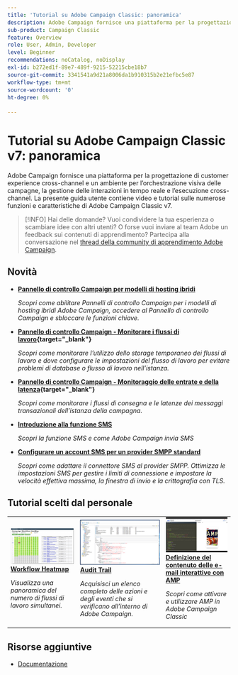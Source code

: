 ```yaml
---
title: 'Tutorial su Adobe Campaign Classic: panoramica'
description: Adobe Campaign fornisce una piattaforma per la progettazione di customer experience cross-channel e fornisce un ambiente per l’orchestrazione visiva delle campagne, la gestione delle interazioni in tempo reale e l’esecuzione cross-channel. Questa guida utente contiene video e tutorial sulle numerose funzioni e caratteristiche di Adobe Campaign Standard.
sub-product: Campaign Classic
feature: Overview
role: User, Admin, Developer
level: Beginner
recommendations: noCatalog, noDisplay
exl-id: b272ed1f-89e7-489f-9215-52215cbe18b7
source-git-commit: 3341541a9d21a8006da1b910315b2e21efbc5e87
workflow-type: tm+mt
source-wordcount: '0'
ht-degree: 0%

---
```


# Tutorial su Adobe Campaign Classic v7: panoramica

Adobe Campaign fornisce una piattaforma per la progettazione di customer experience cross-channel e un ambiente per l’orchestrazione visiva delle campagne, la gestione delle interazioni in tempo reale e l’esecuzione cross-channel. La presente guida utente contiene video e tutorial sulle numerose funzioni e caratteristiche di Adobe Campaign Classic v7.

>[!INFO]
> Hai delle domande? Vuoi condividere la tua esperienza o scambiare idee con altri utenti? O forse vuoi inviare al team Adobe un feedback sui contenuti di apprendimento? Partecipa alla conversazione nel [thread della community di apprendimento Adobe Campaign](https://experienceleaguecommunities.adobe.com:443/t5/adobe-campaign-classic/join-the-discussion-on-adobe-campaign-learning/td-p/419096).

## Novità

* **[Pannello di controllo Campaign per modelli di hosting ibridi](https://experienceleague.adobe.com/docs/control-panel-learn/control-panel/control-panel-for-hybrid-hosting-models.html)**

   *Scopri come abilitare Pannelli di controllo Campaign per i modelli di hosting ibridi Adobe Campaign, accedere al Pannello di controllo Campaign e sbloccare le funzioni chiave.*

* **[Pannello di controllo Campaign - Monitorare i flussi di lavoro](https://experienceleague.adobe.com/docs/control-panel-learn/control-panel/performance-monitoring/monitor-workflows.html){target=&quot;_blank&quot;}**

   *Scopri come monitorare l’utilizzo dello storage temporaneo dei flussi di lavoro e dove configurare le impostazioni del flusso di lavoro per evitare problemi di database o flusso di lavoro nell’istanza.*

* **[Pannello di controllo Campaign - Monitoraggio delle entrate e della latenza](https://experienceleague.adobe.com/docs/control-panel-learn/control-panel/performance-monitoring/monitor-throughputs-and-latency.html){target=&quot;_blank&quot;}**

   *Scopri come monitorare i flussi di consegna e le latenze dei messaggi transazionali dell’istanza della campagna.*

* **[Introduzione alla funzione SMS](https://experienceleague.adobe.com/docs/campaign-learn/set-up-sms-for-adobe-campaign/introduction-to-sms.html?lang=it-IT)**

   *Scopri la funzione SMS e come Adobe Campaign invia SMS*

* **[Configurare un account SMS per un provider SMPP standard](https://experienceleague.adobe.com/docs/campaign-learn/set-up-sms-for-adobe-campaign/set-up-account-for-standard-smpp-provider.html?lang=it-IT)**

   *Scopri come adattare il connettore SMS al provider SMPP. Ottimizza le impostazioni SMS per gestire i limiti di connessione e impostare la velocità effettiva massima, la finestra di invio e la crittografia con TLS.*

## Tutorial scelti dal personale

<table>
<tr>
  <td>
    <a href="./monitoring-campaign-classic/workflow-heatmap.md">
      <img alt="Workflow Heatmap (video)" src="./assets/workflow-heatmap.png"/>
    </a>
    <div>
      <a href="./monitoring-campaign-classic/workflow-heatmap.md">
    <strong>Workflow Heatmap</strong>
    </a>
    </div>
    <p>
    <em>Visualizza una panoramica del numero di flussi di lavoro simultanei.</em>
    <p>
  </td>
   <td>
    <a href="./monitoring-campaign-classic/audit-trail.md">
      <img alt="Audit Trail (video)" src="./assets/acc-audit-trail-thumb.png" />
    </a>
    <div>
      <a href="./monitoring-campaign-classic/audit-trail.md">
    <strong>Audit Trail</strong>
    </a>
    </div> 
    <p>
    <em>Acquisisci un elenco completo delle azioni e degli eventi che si verificano all’interno di Adobe Campaign.</em>
    <p>
  </td>
  <td>
    <a href="./sending-messages/email-channel/defining-interactive-email-content-with-amp.md">
      <img alt="Definizione del contenuto delle e-mail interattive con AMP (video)" src="./assets/29940.png" />
    </a>
    <div>
      <a href="./sending-messages/email-channel/defining-interactive-email-content-with-amp.md">
    <strong>Definizione del contenuto delle e-mail interattive con AMP</strong>
    </a>
    </div>
    <p>
    <em>Scopri come attivare e utilizzare AMP in Adobe Campaign Classic </em>
    <p>
  </td>
</tr>
</table>

## Risorse aggiuntive

* [Documentazione](https://experienceleague.adobe.com/docs/campaign-classic/using/getting-started/starting-with-adobe-campaign/about-adobe-campaign-classic.html?lang=it)
